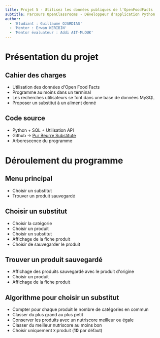 ```yaml
---
title: Projet 5 - Utilisez les données publiques de l'OpenFoodFacts
subtitle: Parcours OpenClassrooms - Développeur d'application Python
author:
  - 'Etudiant : Guillaume OJARDIAS'
  - 'Mentor : Erwan KERIBIN'
  - 'Mentor évaluateur : Addi AIT-MLOUK'
---
```


# Présentation du projet

## Cahier des charges

- Utilisation des données d'Open Food Facts
- Programme au moins dans un terminal
- Les recherches utilisateurs se font dans une base de données MySQL
- Proposer un substitut à un aliment donné

## Code source

- Python + SQL + Utilisation API
- Github -> [Pur Beurre Substitute](https://github.com/GuillaumeOj/PurBeurreSubstitute)
- Arborescence du programme

# Déroulement du programme

## Menu principal

- Choisir un substitut
- Trouver un produit sauvegardé


## Choisir un substitut

- Choisir la catégorie
- Choisir un produit
- Choisir un substitut
- Affichage de la fiche produit
- Choisir de sauvegarder le produit

## Trouver un produit sauvegardé

- Affichage des produits sauvegardé avec le produit d'origine
- Choisir un produit
- Affichage de la fiche produit

## Algorithme pour choisir un substitut

- Compter pour chaque produit le nombre de catégories en commun
- Classer du plus grand au plus petit
- Conserver les produits avec un nutriscore meilleur ou égale
- Classer du meilleur nutriscore au moins bon
- Choisir uniquement `X` produit (**10** par défaut)
